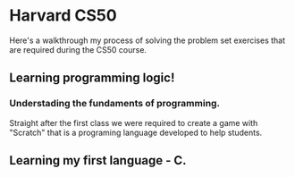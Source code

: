 # Harvard CS50

Here's a walkthrough my process of solving the problem set exercises that are required during the CS50 course.

## Learning programming logic!

### Understading the fundaments of programming.

Straight after the first class we were required to create a game with "Scratch" that is a programing language developed to help students.

## Learning my first language - C.

